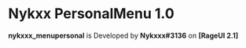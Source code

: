 # Nykxx PersonalMenu 1.0

**nykxxx_menupersonal** is Developed by **Nykxxx#3136** on **[RageUI 2.1]**

